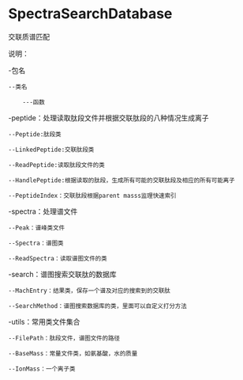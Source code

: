 # SpectraSearchDatabase
交联质谱匹配

说明：

-包名

    --类名

        ---函数

-peptide：处理读取肽段文件并根据交联肽段的八种情况生成离子

    --Peptide:肽段类

    --LinkedPeptide:交联肽段类

    --ReadPeptide:读取肽段文件的类

    --HandlePeptide:根据读取的肽段，生成所有可能的交联肽段及相应的所有可能离子

    --PeptideIndex：交联肽段根据parent masss监理快速索引

-spectra：处理谱文件

    --Peak：谱峰类文件

    --Spectra：谱图类

    --ReadSpectra：读取谱图文件的类

-search：谱图搜索交联肽的数据库

    --MachEntry：结果类，保存一个谱及对应的搜索到的交联肽

    --SearchMethod：谱图搜索数据库的类，里面可以自定义打分方法

-utils：常用类文件集合

    --FilePath：肽段文件，谱图文件的路径

    --BaseMass：常量文件类，如氨基酸，水的质量

    --IonMass：一个离子类
